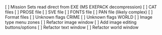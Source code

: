 [ ] Mission Sets read direct from EXE (MS EXEPACK decompression)
[ ] CAT files
[ ] PROSE file
[ ] SVE file
[ ] FONTS file
[ ] PAN file (likely complex)
[ ] Format files
[ ] Unknown flags CRIME
[ ] Unknown flags WORLD
[ ] Image type menu zones
[ ] Refactor image window
[ ] Add image editing buttons/options
[ ] Refactor text window
[ ] Refactor world window
